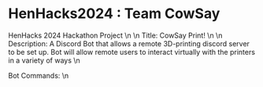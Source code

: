 # HenHacks2024 : Team CowSay
HenHacks 2024 Hackathon Project \n
\n
Title: CowSay Print! \n
\n
Description: A Discord Bot that allows a remote 3D-printing discord server to be set up. Bot will allow remote users to interact virtually with the printers in a variety of ways \n

Bot Commands: \n
